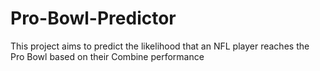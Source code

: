 # Pro-Bowl-Predictor
This project aims to predict the likelihood that an NFL player reaches the Pro Bowl based on their Combine performance
